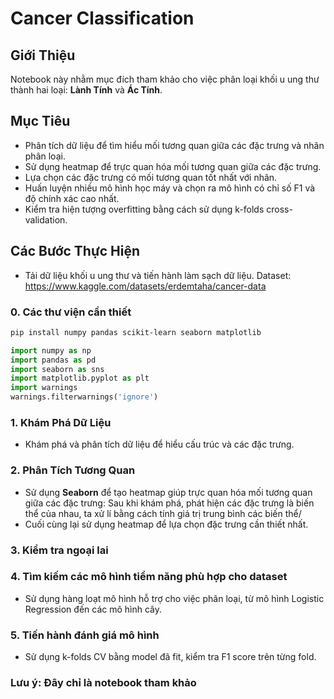 # Cancer Classification

## Giới Thiệu
Notebook này nhằm mục đích tham khảo cho việc phân loại khối u ung thư thành hai loại: **Lành Tính** và **Ác Tính**.



## Mục Tiêu
- Phân tích dữ liệu để tìm hiểu mối tương quan giữa các đặc trưng và nhãn phân loại.
- Sử dụng heatmap để trực quan hóa mối tương quan giữa các đặc trưng.
- Lựa chọn các đặc trưng có mối tương quan tốt nhất với nhãn.
- Huấn luyện nhiều mô hình học máy và chọn ra mô hình có chỉ số F1 và độ chính xác cao nhất.
- Kiểm tra hiện tượng overfitting bằng cách sử dụng k-folds cross-validation.

## Các Bước Thực Hiện

- Tải dữ liệu khối u ung thư và tiến hành làm sạch dữ liệu.
Dataset: https://www.kaggle.com/datasets/erdemtaha/cancer-data

### 0. Các thư viện cần thiết
```bash
pip install numpy pandas scikit-learn seaborn matplotlib
```
```python
import numpy as np
import pandas as pd
import seaborn as sns
import matplotlib.pyplot as plt
import warnings
warnings.filterwarnings('ignore')
```


### 1. Khám Phá Dữ Liệu
- Khám phá và phân tích dữ liệu để hiểu cấu trúc và các đặc trưng.

### 2. Phân Tích Tương Quan
- Sử dụng **Seaborn** để tạo heatmap giúp trực quan hóa mối tương quan giữa các đặc trưng: Sau khi khám phá, phát hiện các đặc trưng là biến thể của nhau, ta xử lí bằng cách tính giá trị trung bình các biến thể/
- Cuối cùng lại sử dụng heatmap để lựa chọn đặc trưng cần thiết nhất.

### 3. Kiểm tra ngoại lai

### 4. Tìm kiếm các mô hình tiềm năng phù hợp cho dataset
- Sử dụng hàng loạt mô hình hỗ trợ cho việc phân loại, từ mô hình Logistic Regression đến các mô hình cây.
  
### 5. Tiến hành đánh giá mô hình
- Sử dụng k-folds CV bằng model đã fit, kiểm tra F1 score trên từng fold.

### Lưu ý: Đây chỉ là notebook tham khảo
